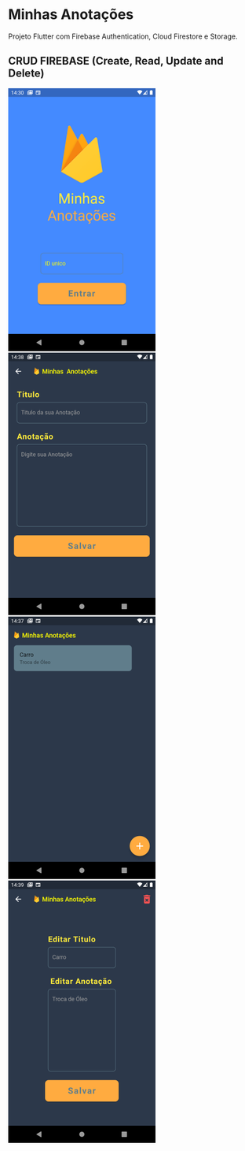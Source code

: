 # Minhas Anotações

Projeto Flutter com Firebase Authentication, Cloud Firestore e Storage.

## CRUD FIREBASE (Create, Read, Update and Delete)

![login](https://github.com/gustavoluis2020/minhas_anotacoes/blob/main/login.png)
![add](https://github.com/gustavoluis2020/minhas_anotacoes/blob/main/add.png)
![note](https://github.com/gustavoluis2020/minhas_anotacoes/blob/main/note.png)
![edit](https://github.com/gustavoluis2020/minhas_anotacoes/blob/main/edit.png)





